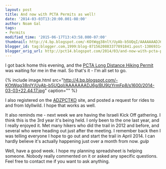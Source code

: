 ```yaml
---
layout: post
title: And now with PCTA Permits as well!
date: '2014-03-03T13:20:00.001-08:00'
author: Noam Gal
tags:
- Permits
modified_time: '2015-06-17T13:43:58.000-07:00'
thumbnail: http://4.bp.blogspot.com/-KOtWqg38nlY/UyAb-b5UQqI/AAAAAAADJ6g/BU9lzYrmFp8/s72-c/2014-03-03+22.44.17.jpg
blogger_id: tag:blogger.com,1999:blog-8715620883377891841.post-13869314352986564
blogger_orig_url: http://pct14.blogspot.com/2014/03/and-now-with-pcta-permits-as-well.html
---
```

I got back home this evening, and the [PCTA Long Distance Hiking Permit] was waiting for me in the mail. So that's it - I'm all set to go.

{% include image.html src="http://4.bp.blogspot.com/-KOtWqg38nlY/UyAb-b5UQqI/AAAAAAADJ6g/BU9lzYrmFp8/s1600/2014-03-03+22.44.17.jpg" caption="" %}

I also registered on the [ADZPCTKO] site, and posted a request for rides to and from Idyllwild. I hope that works as well.

It also reminds me - next week we are having the Israeli Kick Off gathering. I think this is the 3rd year it's being held. I only been to the one last year, and I really enjoyed it. Met many hikers who did the trail in 2012 and before, and several who were heading out just after the meeting. I remember back then I was telling everyone I hope to go out and start the trail in April 2014. I can hardly believe it's actually happening just over a month from now. *gulp*

Well, have a good week. I hope my planning spreadsheet is helping someone. Nobody really commented on it or asked any specific questions. Feel free to contact me if you want to ask anything.

[PCTA Long Distance Hiking Permit]: http://www.pcta.org/discover-the-trail/permits/
[ADZPCTKO]: http://adzpctko.org/reg/default.html
